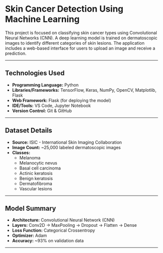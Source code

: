 # Skin Cancer Detection Using Machine Learning

This project is focused on classifying skin cancer types using Convolutional Neural Networks (CNN). A deep learning model is trained on dermatoscopic images to identify different categories of skin lesions. The application includes a web-based interface for users to upload an image and receive a prediction.

---

##  Technologies Used

- **Programming Language:** Python  
- **Libraries/Frameworks:** TensorFlow, Keras, NumPy, OpenCV, Matplotlib, Flask  
- **Web Framework:** Flask (for deploying the model)  
- **IDE/Tools:** VS Code, Jupyter Notebook  
- **Version Control:** Git & GitHub

---

##  Dataset Details

- **Source:** ISIC - International Skin Imaging Collaboration  
- **Image Count:** ~25,000 labeled dermatoscopic images  
- **Classes:**
  - Melanoma  
  - Melanocytic nevus  
  - Basal cell carcinoma  
  - Actinic keratosis  
  - Benign keratosis  
  - Dermatofibroma  
  - Vascular lesions

---

##  Model Summary

- **Architecture:** Convolutional Neural Network (CNN)
- **Layers:** Conv2D → MaxPooling → Dropout → Flatten → Dense
- **Loss Function:** Categorical Crossentropy
- **Optimizer:** Adam
- **Accuracy:** ~93% on validation data

---



